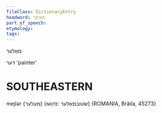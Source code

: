 ```yaml
---
fileClass: DictionaryEntry
headword: מאָלער
part_of_speech: 
etymology: 
tags: 
---
```

מאָלער

דער
'painter'

SOUTHEASTERN
==============

mejlər {מעלער} {ɴᴏᴛᴇ: שטובמאָלער} {ROMANIA, Brăila, 45273}
